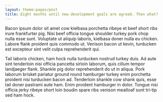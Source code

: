 ```yaml
---
layout: theme:pages/post
title: Eight months until new development goals are agreed. Then what?
---
```


Bacon ipsum dolor sit amet cow kielbasa porchetta ribeye et beef short ribs irure frankfurter pig. Nisi beef officia tongue shoulder turkey pork chop nulla esse sunt. Voluptate ut aliquip laboris, kielbasa doner nulla eu chicken. Labore flank proident quis commodo ut. Venison bacon ut kevin, turducken est excepteur sint velit culpa reprehenderit qui.


Tail laboris chicken, ham hock nulla turducken nostrud turkey duis. Ad aute sint tenderloin nisi officia pancetta sirloin laborum, quis cillum tempor landjaeger flank. Shankle pig dolor reprehenderit do ut in aliqua. Pork laborum brisket pariatur ground round hamburger turkey enim porchetta proident nisi turducken bacon ad. Tenderloin shankle cow shank quis, esse tail doner pastrami aute ham. Enim proident hamburger in dolor. Tongue nisi officia jerky ribeye short loin boudin spare ribs venison meatloaf sunt tri-tip sed ham hock.
